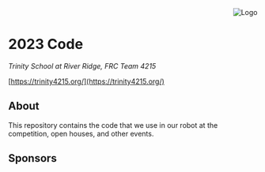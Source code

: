 <img align="right" src="https://avatars2.githubusercontent.com/u/10326347?s=200&v=4" alt="Logo">
<br />

# 2023 Code
*Trinity School at River Ridge, FRC Team 4215*

[https://trinity4215.org/](https://trinity4215.org/)

## About

This repository contains the code that we use in our robot at the competition, open houses, and other events.

## Sponsors

